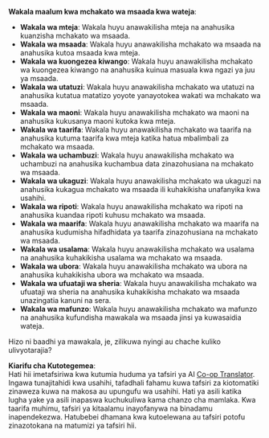 <!--
CO_OP_TRANSLATOR_METADATA:
{
  "original_hash": "5be7b05ac3220c4fb91e9bd5a37a3794",
  "translation_date": "2025-07-12T11:40:00+00:00",
  "source_file": "08-multi-agent/solution/solution.md",
  "language_code": "sw"
}
-->
**Wakala maalum kwa mchakato wa msaada kwa wateja**:

- **Wakala wa mteja**: Wakala huyu anawakilisha mteja na anahusika kuanzisha mchakato wa msaada.
- **Wakala wa msaada**: Wakala huyu anawakilisha mchakato wa msaada na anahusika kutoa msaada kwa mteja.
- **Wakala wa kuongezea kiwango**: Wakala huyu anawakilisha mchakato wa kuongezea kiwango na anahusika kuinua masuala kwa ngazi ya juu ya msaada.
- **Wakala wa utatuzi**: Wakala huyu anawakilisha mchakato wa utatuzi na anahusika kutatua matatizo yoyote yanayotokea wakati wa mchakato wa msaada.
- **Wakala wa maoni**: Wakala huyu anawakilisha mchakato wa maoni na anahusika kukusanya maoni kutoka kwa mteja.
- **Wakala wa taarifa**: Wakala huyu anawakilisha mchakato wa taarifa na anahusika kutuma taarifa kwa mteja katika hatua mbalimbali za mchakato wa msaada.
- **Wakala wa uchambuzi**: Wakala huyu anawakilisha mchakato wa uchambuzi na anahusika kuchambua data zinazohusiana na mchakato wa msaada.
- **Wakala wa ukaguzi**: Wakala huyu anawakilisha mchakato wa ukaguzi na anahusika kukagua mchakato wa msaada ili kuhakikisha unafanyika kwa usahihi.
- **Wakala wa ripoti**: Wakala huyu anawakilisha mchakato wa ripoti na anahusika kuandaa ripoti kuhusu mchakato wa msaada.
- **Wakala wa maarifa**: Wakala huyu anawakilisha mchakato wa maarifa na anahusika kudumisha hifadhidata ya taarifa zinazohusiana na mchakato wa msaada.
- **Wakala wa usalama**: Wakala huyu anawakilisha mchakato wa usalama na anahusika kuhakikisha usalama wa mchakato wa msaada.
- **Wakala wa ubora**: Wakala huyu anawakilisha mchakato wa ubora na anahusika kuhakikisha ubora wa mchakato wa msaada.
- **Wakala wa ufuataji wa sheria**: Wakala huyu anawakilisha mchakato wa ufuataji wa sheria na anahusika kuhakikisha mchakato wa msaada unazingatia kanuni na sera.
- **Wakala wa mafunzo**: Wakala huyu anawakilisha mchakato wa mafunzo na anahusika kufundisha mawakala wa msaada jinsi ya kuwasaidia wateja.

Hizo ni baadhi ya mawakala, je, zilikuwa nyingi au chache kuliko ulivyotarajia?

**Kiarifu cha Kutotegemea**:  
Hati hii imetafsiriwa kwa kutumia huduma ya tafsiri ya AI [Co-op Translator](https://github.com/Azure/co-op-translator). Ingawa tunajitahidi kwa usahihi, tafadhali fahamu kuwa tafsiri za kiotomatiki zinaweza kuwa na makosa au upungufu wa usahihi. Hati ya asili katika lugha yake ya asili inapaswa kuchukuliwa kama chanzo cha mamlaka. Kwa taarifa muhimu, tafsiri ya kitaalamu inayofanywa na binadamu inapendekezwa. Hatubebei dhamana kwa kutoelewana au tafsiri potofu zinazotokana na matumizi ya tafsiri hii.